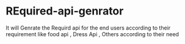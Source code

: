 # REquired-api-genrator
It will Genrate the Requird api for the end users according to their requirement like food api , Dress Api , Others according to their need
